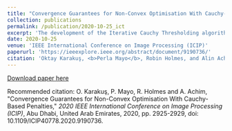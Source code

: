 ```yaml
---
title: "Convergence Guarantees for Non-Convex Optimisation With Cauchy-Based Penalties"
collection: publications
permalink: /publication/2020-10-25_ict
excerpt: 'The development of the Iterative Cauchy Thresholding algorithm.'
date: 2020-10-25
venue: 'IEEE International Conference on Image Processing (ICIP)'
paperurl: 'https://ieeexplore.ieee.org/abstract/document/9190736/'
citation: 'Oktay Karakuş, <b>Perla Mayo</b>, Robin Holmes, and Alin Achim (2020). &quot;Convergence Guarantees for Non-Convex Optimisation With Cauchy-Based Penalties.&quot; <i>2020 IEEE International Conference on Image Processing (ICIP)</i>.'
---
```



[Download paper here](https://ieeexplore.ieee.org/abstract/document/9190736/)

Recommended citation: O. Karakuş, P. Mayo, R. Holmes and A. Achim, 
"Convergence Guarantees for Non-Convex Optimisation With Cauchy-Based Penalties," 
<i>2020 IEEE International Conference on Image Processing (ICIP)</i>, 
Abu Dhabi, United Arab Emirates, 2020, pp. 2925-2929, doi: 10.1109/ICIP40778.2020.9190736.